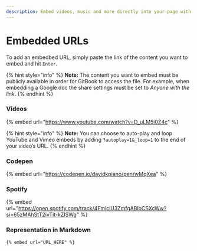 ```yaml
---
description: Embed videos, music and more directly into your page with a URL
---
```


# Embedded URLs

To add an embedbed URL, simply paste the link of the content you want to embed and hit `Enter`.

{% hint style="info" %}
**Note:** The content you want to embed must be publicly available in order for GitBook to access the file. For example, when embedding a Google doc the share settings must be set to _Anyone with the link_.
{% endhint %}

### Videos

{% embed url="https://www.youtube.com/watch?v=D_uLM5i0Z4c" %}

{% hint style="info" %}
**Note:** You can choose to auto-play and loop YouTube and Vimeo embeds by adding `?autoplay=1&_loop=1` to the end of your video’s URL.
{% endhint %}

### Codepen

{% embed url="https://codepen.io/davidkpiano/pen/wMqXea" %}

### Spotify

{% embed url="https://open.spotify.com/track/4FmiciU3ZmfgABlbCSXcWw?si=65zMAhStT2ivTit-kZISWg" %}

### Representation in Markdown

```markdown
{% embed url="URL_HERE" %}
```
